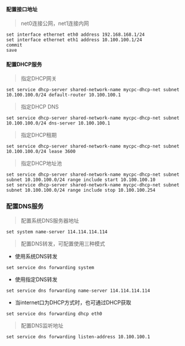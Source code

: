 #### 配置接口地址
> net0连接公网，net1连接内网
```
set interface ethernet eth0 address 192.168.168.1/24
set interface ethernet eth1 address 10.100.100.1/24
commit
save
```
#### 配置DHCP服务
> 指定DHCP网关
```
set service dhcp-server shared-network-name mycpc-dhcp-net subnet 10.100.100.0/24 default-router 10.100.100.1
```
> 指定DHCP DNS
```
set service dhcp-server shared-network-name mycpc-dhcp-net subnet 10.100.100.0/24 dns-server 10.100.100.1
```
> 指定DHCP租期
```
set service dhcp-server shared-network-name mycpc-dhcp-net subnet 10.100.100.0/24 lease 3600
```
> 指定DHCP地址池
```
set service dhcp-server shared-network-name mycpc-dhcp-net subnet subnet 10.100.100.0/24 range include start 10.100.100.10
set service dhcp-server shared-network-name mycpc-dhcp-net subnet subnet 10.100.100.0/24 range include stop 10.100.100.254
```
### 配置DNS服务
> 配置系统DNS服务器地址
```
set system name-server 114.114.114.114
```
> 配置DNS转发，可配置使用三种模式
* 使用系统DNS转发
```
set service dns forwarding system
```
* 使用指定DNS转发
```
set service dns forwarding name-server 114.114.114.114
```
* 当internet口为DHCP方式时，也可通过DHCP获取
```
set service dns forwarding dhcp eth0
```
>配置DNS监听地址
```
set service dns forwarding listen-address 10.100.100.1
```
